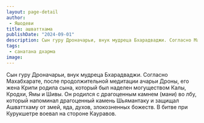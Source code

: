 ```yaml
---
layout: page-detail
author:
 - Яшодеви
title: ашваттхама
publishDate: "2024-09-01"
description: Сын гуру Дроначарьи, внук мудреца Бхарадваджи. Согласно Махабхарате, после продолжительной медитации ачарьи Дроны, его жена Крипи родила сына, который был наделен могуществом Калы, Кродхи, Ямы и Шивы. Он родился с драгоценным камнем (мани) во лбу, который напоминал драгоценный камень Шьямантаку и защищал Ашваттхаму от змей, яда, духов, злокозненных божеств. В битве при Курукшетре воевал на стороне Кауравов.
tags:
 - санатана дхарма
image: 
---
```


Сын гуру Дроначарьи, внук мудреца Бхарадваджи. Согласно Махабхарате, после продолжительной медитации ачарьи Дроны, его жена Крипи родила сына, который был наделен могуществом Калы, Кродхи, Ямы и Шивы. Он родился с драгоценным камнем (мани) во лбу, который напоминал драгоценный камень Шьямантаку и защищал Ашваттхаму от змей, яда, духов, злокозненных божеств. В битве при Курукшетре воевал на стороне Кауравов.

